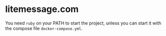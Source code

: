 # litemessage.com

You need `ruby` on your PATH to start the project, unless you can start it with the compose file `docker-compose.yml`.
